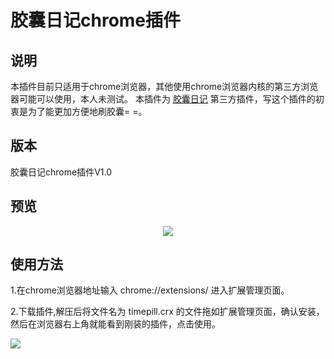# 胶囊日记chrome插件
## 说明
本插件目前只适用于chrome浏览器，其他使用chrome浏览器内核的第三方浏览器可能可以使用，本人未测试。
本插件为 <a href="http://www.timepill.net">胶囊日记</a> 第三方插件，写这个插件的初衷是为了能更加方便地刷胶囊= =。
## 版本
胶囊日记chrome插件V1.0
## 预览
<center>

![](https://user-images.githubusercontent.com/17524418/28151806-93111a08-67cf-11e7-9ef1-ae5455e9c145.png)

</center>

## 使用方法

1.在chrome浏览器地址输入 chrome://extensions/ 进入扩展管理页面。

2.下载插件,解压后将文件名为 timepill.crx 的文件拖如扩展管理页面，确认安装，然后在浏览器右上角就能看到刚装的插件，点击使用。
</center>

![](http://opzfmbyhp.bkt.clouddn.com/2017-07-13-download.png)

</center>
